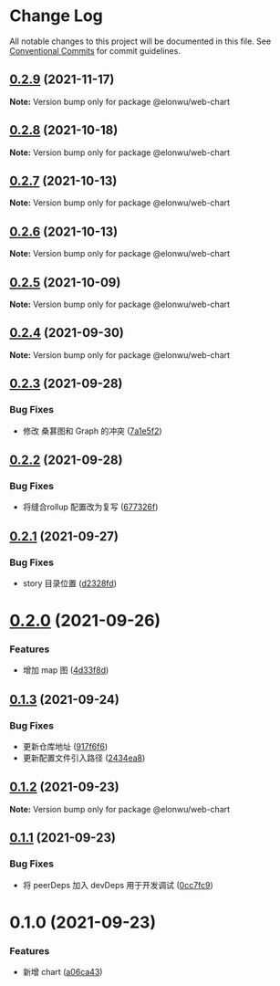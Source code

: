# Change Log

All notable changes to this project will be documented in this file.
See [Conventional Commits](https://conventionalcommits.org) for commit guidelines.

## [0.2.9](https://github.com/ElonWu/elonwu_ui/compare/@elonwu/web-chart@0.2.8...@elonwu/web-chart@0.2.9) (2021-11-17)

**Note:** Version bump only for package @elonwu/web-chart





## [0.2.8](https://github.com/ElonWu/elonwu_ui/compare/@elonwu/web-chart@0.2.7...@elonwu/web-chart@0.2.8) (2021-10-18)

**Note:** Version bump only for package @elonwu/web-chart





## [0.2.7](https://github.com/ElonWu/elonwu_ui/compare/@elonwu/web-chart@0.2.6...@elonwu/web-chart@0.2.7) (2021-10-13)

**Note:** Version bump only for package @elonwu/web-chart





## [0.2.6](https://github.com/ElonWu/elonwu_ui/compare/@elonwu/web-chart@0.2.5...@elonwu/web-chart@0.2.6) (2021-10-13)

**Note:** Version bump only for package @elonwu/web-chart





## [0.2.5](https://github.com/ElonWu/elonwu_ui/compare/@elonwu/web-chart@0.2.4...@elonwu/web-chart@0.2.5) (2021-10-09)

**Note:** Version bump only for package @elonwu/web-chart





## [0.2.4](https://github.com/ElonWu/elonwu_ui/compare/@elonwu/web-chart@0.2.3...@elonwu/web-chart@0.2.4) (2021-09-30)

**Note:** Version bump only for package @elonwu/web-chart





## [0.2.3](https://github.com/ElonWu/elonwu_ui/compare/@elonwu/web-chart@0.2.2...@elonwu/web-chart@0.2.3) (2021-09-28)


### Bug Fixes

* 修改 桑葚图和 Graph 的冲突 ([7a1e5f2](https://github.com/ElonWu/elonwu_ui/commit/7a1e5f22850d67f4033d1f2652c30c1336a81e31))





## [0.2.2](https://github.com/ElonWu/elonwu_ui/compare/@elonwu/web-chart@0.2.1...@elonwu/web-chart@0.2.2) (2021-09-28)


### Bug Fixes

* 将缝合rollup 配置改为复写 ([677326f](https://github.com/ElonWu/elonwu_ui/commit/677326fb522e0e85f68ea2e6b9b2683e07f3f423))





## [0.2.1](https://github.com/ElonWu/elonwu_ui/compare/@elonwu/web-chart@0.2.0...@elonwu/web-chart@0.2.1) (2021-09-27)


### Bug Fixes

* story 目录位置 ([d2328fd](https://github.com/ElonWu/elonwu_ui/commit/d2328fd217b799b1522c06d2bd2e52e2911d5f61))





# [0.2.0](https://github.com/ElonWu/elonwu_ui/compare/@elonwu/web-chart@0.1.3...@elonwu/web-chart@0.2.0) (2021-09-26)


### Features

* 增加 map 图 ([4d33f8d](https://github.com/ElonWu/elonwu_ui/commit/4d33f8d775694ddfd1b9c02772aebf093e53c61f))





## [0.1.3](https://github.com/ElonWu/elonwu_ui/compare/@elonwu/web-chart@0.1.2...@elonwu/web-chart@0.1.3) (2021-09-24)


### Bug Fixes

* 更新仓库地址 ([917f6f6](https://github.com/ElonWu/elonwu_ui/commit/917f6f6cf2264b35910a944b2b06754027b59099))
* 更新配置文件引入路径 ([2434ea8](https://github.com/ElonWu/elonwu_ui/commit/2434ea87c33a4b9fd6fee7b23abdc6f19e1386c7))





## [0.1.2](https://github.com/ElonWu/elonwu_ui/compare/@elonwu/web-chart@0.1.1...@elonwu/web-chart@0.1.2) (2021-09-23)

**Note:** Version bump only for package @elonwu/web-chart

## [0.1.1](https://github.com/ElonWu/elonwu_ui/compare/@elonwu/web-chart@0.1.0...@elonwu/web-chart@0.1.1) (2021-09-23)

### Bug Fixes

- 将 peerDeps 加入 devDeps 用于开发调试 ([0cc7fc9](https://github.com/ElonWu/elonwu_ui/commit/0cc7fc916f8a2fec473d0bd916e3d08a1fc21c85))

# 0.1.0 (2021-09-23)

### Features

- 新增 chart ([a06ca43](https://github.com/ElonWu/elonwu_ui/commit/a06ca431eb739c74066d2aba513c247f03dc67b1))
